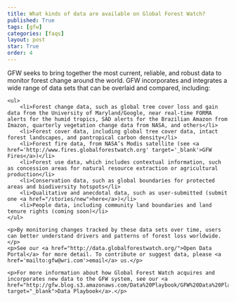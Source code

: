 ```yaml
---
title: What kinds of data are available on Global Forest Watch?
published: True
tags: [gfw]
categories: [faqs]
layout: post
star: True
order: 4
---
```

<div class="content">
	<p>GFW seeks to bring together the most current, reliable, and robust data to monitor forest change around the world. GFW incorporates and integrates a wide range of data sets that can be overlaid and compared, including:</p>

	<ul>
		<li>Forest change data, such as global tree cover loss and gain data from the University of Maryland/Google, near real-time FORMA alerts for the humid tropics, SAD alerts for the Brazilian Amazon from Imazon, quarterly vegetation change data from NASA, and others</li>
		<li>Forest cover data, including global tree cover data, intact forest landscapes, and pantropical carbon density</li>
		<li>Forest fire data, from NASA’s Modis satellite (see <a href='http://www.fires.globalforestwatch.org' target='_blank'>GFW Fires</a>)</li>
		<li>Forest use data, which includes contextual information, such as concession areas for natural resource extraction or agricultural production</li>
		<li>Conservation data, such as global boundaries for protected areas and biodiversity hotspots</li>
		<li>Qualitative and anecdotal data, such as user-submitted (submit one <a href="/stories/new">here</a>)</li>
		<li>People data, including community land boundaries and land tenure rights (coming soon)</li>
	</ul>

	<p>By monitoring changes tracked by these data sets over time, users can better understand drivers and patterns of forest loss worldwide.</p>
	<p>See our <a href="http://data.globalforestwatch.org/">Open Data Portal</a> for more detail. To contribute or suggest data, please <a href='mailto:gfw@wri.com'>email</a> us.</p>

	<p>For more information about how Global Forest Watch acquires and incorporates new data to the GFW system, see our <a href="http://gfw.blog.s3.amazonaws.com/Data%20Playbook/GFW%20Data%20Playbook%20v3.pdf" target="_blank">Data Playbook</a>.</p>
</div>